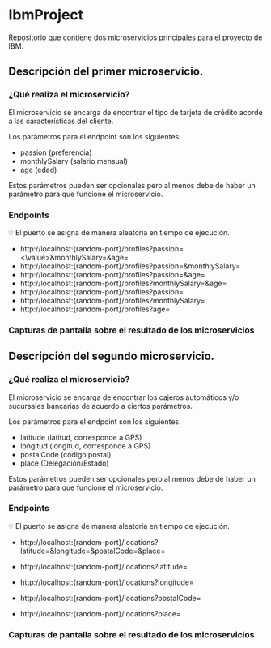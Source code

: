# IbmProject
Repositorio que contiene dos microservicios principales para el proyecto de IBM.

## Descripción del primer microservicio.

### ¿Qué realiza el microservicio?

El microservicio se encarga de encontrar el tipo de tarjeta de crédito acorde a las características del cliente.

Los parámetros para el endpoint son los siguientes:

- passion (preferencia)
- monthlySalary (salario mensual)
- age (edad)

Estos parámetros pueden ser opcionales pero al menos debe de haber un parámetro para que funcione el microservicio.


### Endpoints

:bulb: El puerto se asigna de manera aleatoria en tiempo de ejecución.

- http://localhost:{random-port}/profiles?passion=<\value\>&monthlySalary=<value>&age=<value>
- http://localhost:{random-port}/profiles?passion=<value>&monthlySalary=<value>
- http://localhost:{random-port}/profiles?passion=<value>&age=<value>
- http://localhost:{random-port}/profiles?monthlySalary=<value>&age=<value>
- http://localhost:{random-port}/profiles?passion=<value>
- http://localhost:{random-port}/profiles?monthlySalary=<value>
- http://localhost:{random-port}/profiles?age=<value>
  

### Capturas de pantalla sobre el resultado de los microservicios


## Descripción del segundo microservicio.

### ¿Qué realiza el microservicio?

El microservicio se encarga de encontrar los cajeros automáticos y/o sucursales bancarias de acuerdo a ciertos parámetros.

Los parámetros para el endpoint son los siguientes:

- latitude (latitud, corresponde a GPS)
- longitud (longitud, corresponde a GPS)
- postalCode (código postal)
- place (Delegación/Estado)

Estos parámetros pueden ser opcionales pero al menos debe de haber un parámetro para que funcione el microservicio.

### Endpoints

:bulb: El puerto se asigna de manera aleatoria en tiempo de ejecución.
  
- http://localhost:{random-port}/locations?latitude=<value>&longitude=<value>&postalCode=<value>&place=<value>
  
- http://localhost:{random-port}/locations?latitude=<value>
- http://localhost:{random-port}/locations?longitude=<value>
- http://localhost:{random-port}/locations?postalCode=<value>
- http://localhost:{random-port}/locations?place=<value>

### Capturas de pantalla sobre el resultado de los microservicios
